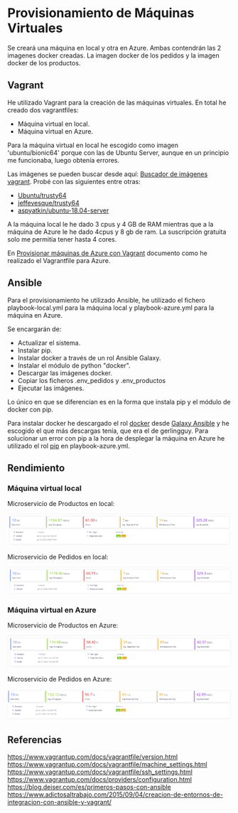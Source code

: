 # Provisionamiento de Máquinas Virtuales

Se creará una máquina en local y otra en Azure. Ambas contendrán las 2 imagenes docker creadas. La imagen docker
de los pedidos y la imagen docker de los productos.

## Vagrant

He utilizado Vagrant para la creación de las máquinas virtuales. En total he creado
dos vagrantfiles:

- Máquina virtual en local.
- Máquina virtual en Azure.

Para la máquina virtual en local he escogido como imagen 'ubuntu/bionic64' porque
con las de Ubuntu Server, aunque en un principio me funcionaba, luego obtenía errores.

Las imágenes se pueden buscar desde aquí: [Buscador de imágenes vagrant](https://app.vagrantup.com/boxes/search).
Probé con las siguientes entre otras:

- [Ubuntu/trusty64](https://app.vagrantup.com/ubuntu/boxes/trusty64)
- [jeffevesque/trusty64](https://app.vagrantup.com/jeff1evesque/boxes/trusty64)
- [aspyatkin/ubuntu-18.04-server](https://app.vagrantup.com/jeff1evesque/boxes/trusty64)

A la máquina local le he dado 3 cpus y 4 GB de RAM mientras que a la máquina de Azure
le he dado 4cpus y 8 gb de ram. La suscripción gratuita solo me permitía tener hasta 4 cores.

En [Provisionar máquinas de Azure con Vagrant](./azure.md) documento como he realizado el Vagrantfile para Azure.

## Ansible

Para el provisionamiento he utilizado Ansible, he utilizado el fichero playbook-local.yml para la máquina
local y playbook-azure.yml para la máquina en Azure.

Se encargarán de:

- Actualizar el sistema.
- Instalar pip.
- Instalar docker a través de un rol Ansible Galaxy.
- Instalar el módulo de python "docker".
- Descargar las imágenes docker.
- Copiar los ficheros .env_pedidos y .env_productos
- Ejecutar las imágenes.

Lo único en que se diferencian es en la forma que instala pip y el módulo de docker con pip.

Para instalar docker he descargado el rol [docker](https://galaxy.ansible.com/geerlingguy/docker) desde [Galaxy Ansible](https://galaxy.ansible.com/search?deprecated=false&keywords=docker&order_by=-relevance&page=1) y he escogido el que más descargas tenía, que era el de gerlingguy. Para solucionar un error con pip a la hora de desplegar la máquina en Azure he utilizado el rol [pip](https://galaxy.ansible.com/geerlingguy/pip) en
playbook-azure.yml.

## Rendimiento

### Máquina virtual local

Microservicio de Productos en local:

![Rendimiento-productos-vb-local](https://github.com/toniMR/CC-GestionPedidos/blob/master/doc/img/provisionamiento/virtualbox-local-productos.png)

Microservicio de Pedidos en local:

![Rendimiento-pedidos-vb-local](https://github.com/toniMR/CC-GestionPedidos/blob/master/doc/img/provisionamiento/virtualbox-local-pedidos.png)

### Máquina virtual en Azure

Microservicio de Productos en Azure:

![Rendimiento-productos-vb-Azure](https://github.com/toniMR/CC-GestionPedidos/blob/master/doc/img/provisionamiento/virtualbox-azure-productos.png)

Microservicio de Pedidos en Azure:

![Rendimiento-pedidos-vb-Azure](https://github.com/toniMR/CC-GestionPedidos/blob/master/doc/img/provisionamiento/virtualbox-azure-pedidos.png)

## Referencias

https://www.vagrantup.com/docs/vagrantfile/version.html  
https://www.vagrantup.com/docs/vagrantfile/machine_settings.html  
https://www.vagrantup.com/docs/vagrantfile/ssh_settings.html  
https://www.vagrantup.com/docs/providers/configuration.html  
https://blog.deiser.com/es/primeros-pasos-con-ansible  
https://www.adictosaltrabajo.com/2015/09/04/creacion-de-entornos-de-integracion-con-ansible-y-vagrant/  
